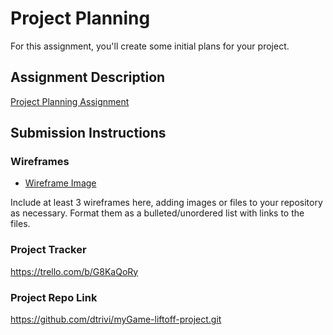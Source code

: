# Project Planning
For this assignment, you'll create some initial plans for your project.

## Assignment Description
[Project Planning Assignment](https://education.launchcode.org/liftoff/modules/assignments/project-planning)

## Submission Instructions

### Wireframes

<ul>
<li><a href="/../Wireframe_Image/myGame-5_page_wireframe.jpeg">Wireframe Image</a></li>
</ul>

Include at least 3 wireframes here, adding images or files to your repository as necessary. Format them as a bulleted/unordered list with links to the files.

### Project Tracker

https://trello.com/b/G8KaQoRy

### Project Repo Link

https://github.com/dtrivi/myGame-liftoff-project.git
